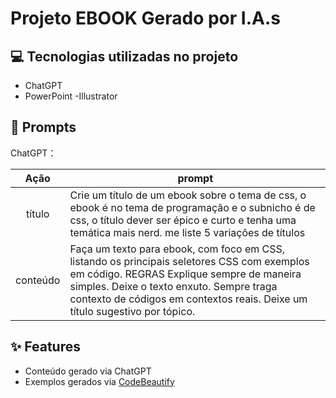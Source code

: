 # Projeto EBOOK Gerado por I.A.s

## 💻 Tecnologias utilizadas no projeto

- ChatGPT
- PowerPoint
-Illustrator

## 🧠 Prompts


ChatGPT：

|   Ação   | prompt                                                                                                                                                                                                                                                                         |
| :------: | ------------------------------------------------------------------------------------------------------------------------------------------------------------------------------------------------------------------------------------------------------------------------------ |
|  título  | Crie um título de um ebook sobre o tema de css, o ebook é no tema de programação e o subnicho é de css, o título dever ser épico e curto e tenha uma temática mais nerd. me liste 5 variações de títulos                                                     |
| conteúdo | Faça um texto para ebook, com foco em CSS, listando os principais seletores CSS com exemplos em código. REGRAS Explique sempre de maneira simples. Deixe o texto enxuto. Sempre traga contexto de códigos em contextos reais. Deixe um título sugestivo por tópico.                                                    |

## ✨ Features

- Conteúdo gerado via ChatGPT
- Exemplos gerados via [CodeBeautify](https://codebeautify.org/code-to-image-converter)
